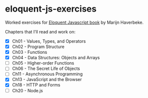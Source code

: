 # eloquent-js-exercises

Worked exercises for [Eloquent Javascript book](https://eloquentjavascript.net/) by Marijn Haverbeke.

Chapters that I'll read and work on:

-   [x] Ch01 - Values, Types, and Operators
-   [x] Ch02 - Program Structure
-   [x] Ch03 - Functions
-   [x] Ch04 - Data Structures: Objects and Arrays
-   [ ] Ch05 - Higher-order Functions
-   [ ] Ch06 - The Secret Life of Objects
-   [ ] Ch11 - Asynchronous Programming
-   [x] Ch13 - JavaScript and the Browser
-   [x] Ch18 - HTTP and Forms
-   [ ] Ch20 - Node.js